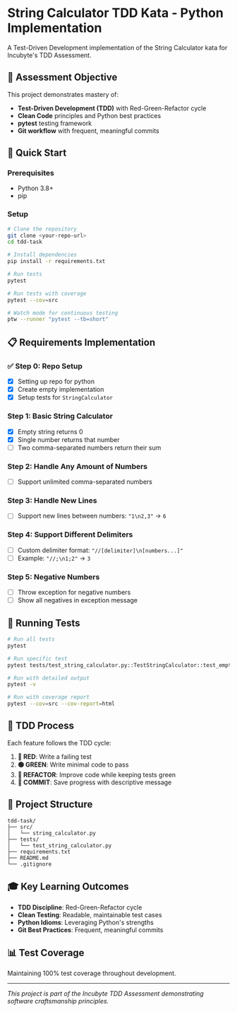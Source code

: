 # String Calculator TDD Kata - Python Implementation

A Test-Driven Development implementation of the String Calculator kata for Incubyte's TDD Assessment.

## 🎯 Assessment Objective

This project demonstrates mastery of:
- **Test-Driven Development (TDD)** with Red-Green-Refactor cycle
- **Clean Code** principles and Python best practices
- **pytest** testing framework
- **Git workflow** with frequent, meaningful commits

## 🚀 Quick Start

### Prerequisites
- Python 3.8+ 
- pip

### Setup
```bash
# Clone the repository
git clone <your-repo-url>
cd tdd-task

# Install dependencies
pip install -r requirements.txt

# Run tests
pytest

# Run tests with coverage
pytest --cov=src

# Watch mode for continuous testing
ptw --runner "pytest --tb=short"
```

## 📋 Requirements Implementation

### ✅ Step 0: Repo Setup
- [x] Setting up repo for python 
- [x] Create empty implementation
- [x] Setup tests for `StringCalculator`

### Step 1: Basic String Calculator
- [x] Empty string returns 0
- [x] Single number returns that number
- [ ] Two comma-separated numbers return their sum

### Step 2: Handle Any Amount of Numbers
- [ ] Support unlimited comma-separated numbers

### Step 3: Handle New Lines
- [ ] Support new lines between numbers: `"1\n2,3"` → `6`

### Step 4: Support Different Delimiters
- [ ] Custom delimiter format: `"//[delimiter]\n[numbers...]"`
- [ ] Example: `"//;\n1;2"` → `3`

### Step 5: Negative Numbers
- [ ] Throw exception for negative numbers
- [ ] Show all negatives in exception message

## 🧪 Running Tests

```bash
# Run all tests
pytest

# Run specific test
pytest tests/test_string_calculator.py::TestStringCalculator::test_empty_string_returns_zero -v

# Run with detailed output
pytest -v

# Run with coverage report
pytest --cov=src --cov-report=html
```

## 🔄 TDD Process

Each feature follows the TDD cycle:

1. **🔴 RED**: Write a failing test
2. **🟢 GREEN**: Write minimal code to pass
3. **🔵 REFACTOR**: Improve code while keeping tests green
4. **📝 COMMIT**: Save progress with descriptive message

## 📁 Project Structure

```
tdd-task/
├── src/
│   └── string_calculator.py
├── tests/
│   └── test_string_calculator.py
├── requirements.txt
├── README.md
└── .gitignore
```

## 🎓 Key Learning Outcomes

- **TDD Discipline**: Red-Green-Refactor cycle
- **Clean Testing**: Readable, maintainable test cases
- **Python Idioms**: Leveraging Python's strengths
- **Git Best Practices**: Frequent, meaningful commits

## 📊 Test Coverage

Maintaining 100% test coverage throughout development.

---

*This project is part of the Incubyte TDD Assessment demonstrating software craftsmanship principles.*